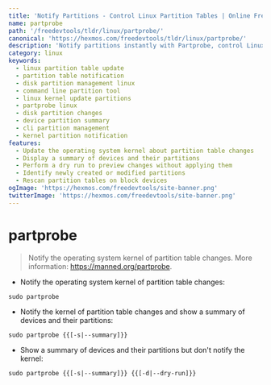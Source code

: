 ```yaml
---
title: 'Notify Partitions - Control Linux Partition Tables | Online Free DevTools by Hexmos'
name: partprobe
path: '/freedevtools/tldr/linux/partprobe/'
canonical: 'https://hexmos.com/freedevtools/tldr/linux/partprobe/'
description: 'Notify partitions instantly with Partprobe, control Linux partition tables. Update kernel with disk changes and manage devices. Free online tool, no registration required.'
category: linux
keywords:
  - linux partition table update
  - partition table notification
  - disk partition management linux
  - command line partition tool
  - linux kernel update partitions
  - partprobe linux
  - disk partition changes
  - device partition summary
  - cli partition management
  - kernel partition notification
features:
  - Update the operating system kernel about partition table changes
  - Display a summary of devices and their partitions
  - Perform a dry run to preview changes without applying them
  - Identify newly created or modified partitions
  - Rescan partition tables on block devices
ogImage: 'https://hexmos.com/freedevtools/site-banner.png'
twitterImage: 'https://hexmos.com/freedevtools/site-banner.png'
---
```


# partprobe

> Notify the operating system kernel of partition table changes.
> More information: <https://manned.org/partprobe>.

- Notify the operating system kernel of partition table changes:

`sudo partprobe`

- Notify the kernel of partition table changes and show a summary of devices and their partitions:

`sudo partprobe {{[-s|--summary]}}`

- Show a summary of devices and their partitions but don't notify the kernel:

`sudo partprobe {{[-s|--summary]}} {{[-d|--dry-run]}}`
